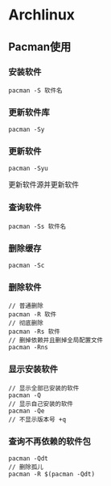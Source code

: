 # Archlinux
## Pacman使用
### 安装软件
```shell
pacman -S 软件名
```

### 更新软件库
```shell
pacman -Sy
```

### 更新软件
```shell
pacman -Syu
```
更新软件源并更新软件

### 查询软件
```shell
pacman -Ss 软件名
```

### 删除缓存
```shell
pacman -Sc
```

### 删除软件
```shell
// 普通删除
pacman -R 软件
// 彻底删除
pacman -Rs 软件
// 删掉依赖并且删掉全局配置文件
pacman -Rns
````

### 显示安装软件
```shell
// 显示全部已安装的软件
pacman -Q 
// 显示自己安装的软件
pacman -Qe
// 不显示版本号 +q
```

### 查询不再依赖的软件包
```shell
pacman -Qdt
// 删除孤儿
pacman -R $(pacman -Qdt)
```